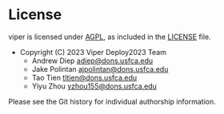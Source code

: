 # License

viper is licensed under [AGPL](https://www.gnu.org/licenses/agpl-3.0.en.html), as
included in the [LICENSE](LICENSE) file.

- Copyright (C) 2023 Viper Deploy2023 Team
    * Andrew Diep <adiep@dons.usfca.edu>
	* Jake Polintan <ajpolintan@dons.usfca.edu>
	* Tao Tien <tltien@dons.usfca.edu>
    * Yiyu Zhou <yzhou155@dons.usfca.edu>

Please see the Git history for individual authorship information.